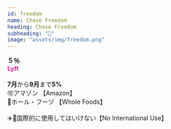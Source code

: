 ```yaml
---
id: freedom
name: Chase Freedom
heading: Chase Freedom
subheading: "📅"
image: "assets/img/freedom.png"
---
```

<strong>５％</strong><br />
<span style="color: deeppink"><strong>Lyft</strong></span><br /><br />
<strong>7月</strong>から<strong>9月</strong>まで<strong>5%</strong> <br />
🉑アマゾン 【Amazon】<br />
🛒ホール・フーヅ 【Whole Foods】<br />
<br />
✈️🚫国際的に使用してはいけない【No International Use】

<!-- 🛒食料品店 【Grocery Stores】　<br /> -->
<!-- 🤸ジムとフィットネスクラブ 【Gym & Fitness Memberships】 <br /> -->

<!-- 🏬デパート 【Department Stores】　<br /> -->
<!-- 🅿️ペイパル 【PayPal】　<br /> -->
<!-- 🏦チェース・ペイ・アプリ 【Chase Pay】　<br /> -->


<!-- 📱電話サービス【Simple Mobile, Optimum】 <br /> -->

<!-- <strong>7月</strong>から<strong>9月</strong>まで<strong>5%</strong> <br /> -->
<!-- ⛽ガソリンスタンド 【Gas Stations】　<br /> -->

<!-- 🛒食料品店 【Grocery Stores】　<br /> -->
<!-- 🔨ホームセンター 【Home Improvement Stores】 <br /> -->

<!-- 💊薬局　【CVS、Rite-Aid、Duane Reade、もっと】 <br /> -->
<!-- 💰通行料金　【Tolls】 -->
